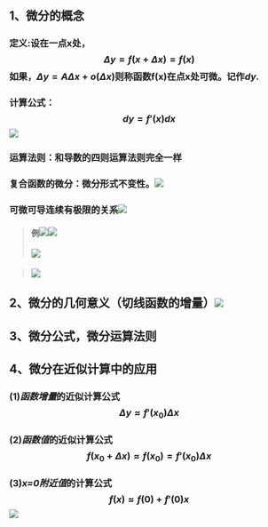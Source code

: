 ## 1、微分的概念
### 定义:设在一点x处，$$\Delta y=f(x+\Delta x)=f(x) $$如果，$\Delta y=A\Delta x+o(\Delta x)$则称函数f(x)在点x处可微。记作$dy$.
### 计算公式：$$dy=f'(x)dx$$![](assets/markdown-img-paste-20180328153711320.png)
### 运算法则：和导数的四则运算法则完全一样
### 复合函数的微分：微分形式不变性。![](assets/markdown-img-paste-20180328154526783.png)
### 可微可导连续有极限的关系![](assets/markdown-img-paste-20180328153521962.png)
> #### 例![](assets/markdown-img-paste-20180328154834676.png)![](assets/markdown-img-paste-20180328154849994.png)
> #### ![](assets/markdown-img-paste-20180328155332183.png)

> #### ![](assets/markdown-img-paste-20180328155604133.png)

## 2、微分的几何意义（切线函数的增量）![](assets/markdown-img-paste-20180328153629282.png)

## 3、微分公式，微分运算法则

## 4、微分在近似计算中的应用
### (1)*函数增量*的近似计算公式$$\Delta y \approx f'(x_0)\Delta x$$
### (2)*函数值*的近似计算公式$$f(x_0+\Delta x) \approx f(x_0)=f'(x_0)\Delta x$$
### (3)*x=0附近值*的计算公式$$f(x) \approx f(0)+f'(0)x$$![](assets/markdown-img-paste-20180328163328175.png)
